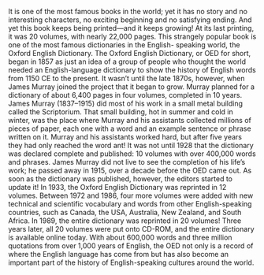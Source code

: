 It is one of the most famous books in the world; yet it has no story and no interesting characters, no exciting beginning and no satisfying ending. And yet this book keeps being printed—and it keeps growing! At its last printing, it was 20 volumes, with nearly 22,000 pages. This strangely popular book is one of the most famous dictionaries in the English- speaking world, the Oxford English Dictionary.
The Oxford English Dictionary, or OED for short, began in 1857 as just an idea of a group of people who thought the world needed an English-language dictionary to show the history of English words from 1150 CE to the present. It wasn’t until the late 1870s, however, when James Murray joined the project that it began to grow. Murray planned for a dictionary of about 6,400 pages in four volumes, completed in 10 years.
James Murray (1837–1915) did most of his work in a small metal building called the Scriptorium. That small building, hot in summer and cold in winter, was the place where Murray and his assistants collected millions of pieces of paper, each one with a word and an example sentence or phrase written on it. Murray and his assistants worked hard, but after five years they had only reached the word ant!
It was not until 1928 that the dictionary was declared complete and published: 10 volumes with over 400,000 words and phrases. James Murray did not live to see the completion of his life’s work; he passed away in 1915, over a decade before the OED came out.
As soon as the dictionary was published, however, the editors started to update it! In 1933, the Oxford English Dictionary was reprinted in 12 volumes. Between 1972 and 1986, four more volumes were added with new technical and scientific vocabulary and words from other English-speaking countries, such as Canada, the USA, Australia, New Zealand, and South Africa. In 1989, the entire dictionary was reprinted in 20 volumes! Three years later, all 20 volumes were put onto CD-ROM, and the entire dictionary is available online today.
With about 600,000 words and three million quotations from over 1,000 years of English, the OED not only is a record of where the English language has come from but has also become an important part of the history of English-speaking cultures around the world.